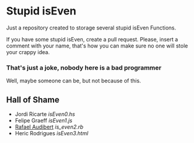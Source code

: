 # Stupid isEven

Just a repository created to storage several stupid isEven Functions.

If you have some stupid isEven, create a pull request.
Please, insert a comment with your name, that's how you can make sure no one will stole your crappy idea.

### That's just a joke, nobody here is a bad programmer

Well, maybe someone can be, but not because of this.

## Hall of Shame

- Jordi Ricarte *isEven0.hs*
- Felipe Graeff *isEven1.js*
- [Rafael Audibert](https://www.rafaaudibert.dev) *is_even2.rb*
- Heric Rodrigues *isEven3.html*
